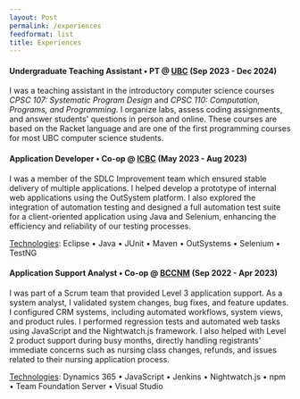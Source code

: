 ```yaml
---
layout: Post
permalink: /experiences
feedformat: list
title: Experiences
---
```


#### Undergraduate Teaching Assistant • PT @ [UBC](https://www.ubc.ca/) (Sep 2023 - Dec 2024)
I was a teaching assistant in the introductory computer science courses *CPSC 107: Systematic Program Design* and *CPSC 110: Computation, Programs, and Programming*. I organize labs, assess coding assignments, and answer students' questions in person and online. These courses are based on the Racket language and are one of the first programming courses for most UBC computer science students. 

#### Application Developer • Co-op @ [ICBC](https://www.icbc.com/) (May 2023 - Aug 2023)
I was a member of the SDLC Improvement team which ensured stable delivery of multiple applications. I helped develop a prototype of internal web applications using the OutSystem platform. I also explored the integration of automation testing and designed a full automation test suite for a client-oriented application using Java and Selenium, enhancing the efficiency and reliability of our testing processes.

<u>Technologies</u>: Eclipse • Java • JUnit • Maven • OutSystems • Selenium • TestNG

#### Application Support Analyst • Co-op @ [BCCNM](https://www.bccnm.ca/) (Sep 2022 - Apr 2023)
I was part of a Scrum team that provided Level 3 application support. As a system analyst, I validated system changes, bug fixes, and feature updates. I configured CRM systems, including automated workflows, system views, and product rules. I performed regression tests and automated web tasks using JavaScript and the Nightwatch.js framework. I also helped with Level 2 product support during busy months, directly handling registrants' immediate concerns such as nursing class changes, refunds, and issues related to their nursing application process.
<!-- I am part of a Scrum team that provides Level 3 application support. As a system analyst, I validate system changes, bug fixes, and feature updates. I configure CRM systems, including automated workflows, system views, and product rules. I perform regression tests and automated web tasks using JavaScript and Nightwatch.js framework. I also help with Level 2 product support during busy months, directly handling registrants' immediate concerns such as nursing class changes, refunds, and issues related to their nursing application process. -->

<u>Technologies</u>: Dynamics 365 • JavaScript • Jenkins • Nightwatch.js • npm • Team Foundation Server • Visual Studio
